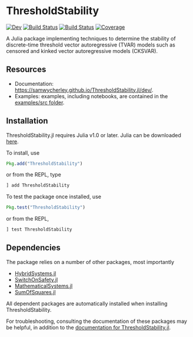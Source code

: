 # ThresholdStability

[![Dev](https://img.shields.io/badge/docs-dev-blue.svg)](https://samwycherley.github.io/ThresholdStability.jl/dev)
[![Build Status](https://github.com/samwycherley/ThresholdStability.jl/workflows/CI/badge.svg)](https://github.com/samwycherley/ThresholdStability.jl/actions)
[![Build Status](https://travis-ci.com/samwycherley/ThresholdStability.jl.svg?branch=master)](https://travis-ci.com/samwycherley/ThresholdStability.jl)
[![Coverage](https://codecov.io/gh/samwycherley/ThresholdStability.jl/branch/master/graph/badge.svg)](https://codecov.io/gh/samwycherley/ThresholdStability.jl)

A Julia package implementing techniques to determine the stability of discrete-time threshold vector autoregressive (TVAR) models such as censored and kinked vector autoregressive models (CKSVAR).

## Resources
- Documentation: <https://samwycherley.github.io/ThresholdStability.jl/dev/>.
- Examples: examples, including notebooks, are contained in the [examples/src folder](https://github.com/samwycherley/ThresholdStability.jl/tree/master/examples/src).

## Installation
ThresholdStability.jl requires Julia v1.0 or later. Julia can be downloaded [here](https://julialang.org/downloads/).

To install, use
```julia
Pkg.add("ThresholdStability")
```
or from the REPL, type
```julia
] add ThresholdStability
```

To test the package once installed, use
```julia
Pkg.test("ThresholdStability")
```
or from the REPL,
```julia
] test ThresholdStability
```

## Dependencies
The package relies on a number of other packages, most importantly
- [HybridSystems.jl](https://github.com/blegat/HybridSystems.jl)
- [SwitchOnSafety.jl](https://github.com/blegat/SwitchOnSafety.jl)
- [MathematicalSystems.jl](https://github.com/JuliaReach/MathematicalSystems.jl)
- [SumOfSquares.jl](https://github.com/jump-dev/SumOfSquares.jl)

All dependent packages are automatically installed when installing ThresholdStability.

For troubleshooting, consulting the documentation of these packages may be helpful, in addition to the [documentation for ThresholdStability.jl](https://samwycherley.github.io/ThresholdStability.jl/dev/).
